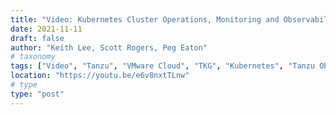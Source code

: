 ```yaml
---
title: "Video: Kubernetes Cluster Operations, Monitoring and Observability with VMware Tanzu"
date: 2021-11-11
draft: false
author: "Keith Lee, Scott Rogers, Peg Eaton"
# taxonomy
tags: ["Video", "Tanzu", "VMware Cloud", "TKG", "Kubernetes", "Tanzu Observability"]
location: "https://youtu.be/e6v8nxtTLnw"
# type
type: "post"
---
```

